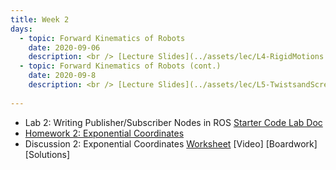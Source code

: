 ```yaml
---
title: Week 2
days:
  - topic: Forward Kinematics of Robots
    date: 2020-09-06
    description: <br /> [Lecture Slides](../assets/lec/L4-RigidMotions.pdf) <br />  [Boardwork](../assets/lec/L4-RigidMotions-annotated.pdf) <br />Reading - MLS 3.2
  - topic: Forward Kinematics of Robots (cont.)
    date: 2020-09-8
    description: <br /> [Lecture Slides](../assets/lec/L5-TwistsandScrews.pdf) <br /> [Boardwork](../assets/lec/L5-TwistsandScrews-annotated.pdf) <br /> Reading - MLS 3.2
  
---
```


- Lab 2: Writing Publisher/Subscriber Nodes in ROS <a href="https://github.com/ucb-ee106/106a-fa22-labs-starter/tree/main/Lab2"> Starter Code </a> [Lab Doc](../assets/labs/lab2.pdf)
- [Homework 2: Exponential Coordinates](../assets/hw/hw2.zip)
- Discussion 2: Exponential Coordinates [Worksheet](../assets/discussions/D2___Exponential_Coordinates.pdf) [Video] [Boardwork] [Solutions]


